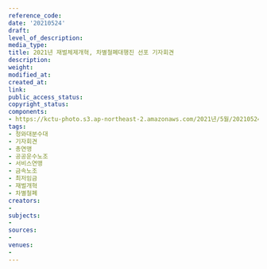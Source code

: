 ```yaml
---
reference_code: 
date: '20210524'
draft: 
level_of_description: 
media_type: 
title: 2021년 재벌체제개혁, 차별철폐대행진 선포 기자회견
description: 
weight: 
modified_at: 
created_at: 
link: 
public_access_status: 
copyright_status: 
components:
- https://kctu-photo.s3.ap-northeast-2.amazonaws.com/2021년/5월/20210524-2021년+재벌체제개혁,+차별철폐대행진+선포+기자회견_청와대분수대_기자회견_총연맹_공공운수노조_서비스연맹_금속노조_최저임금_재벌개혁_차별철폐/_5D40744.jpg
tags:
- 청와대분수대
- 기자회견
- 총연맹
- 공공운수노조
- 서비스연맹
- 금속노조
- 최저임금
- 재벌개혁
- 차별철폐
creators:
- 
subjects:
- 
sources:
- 
venues:
- 
---
```

